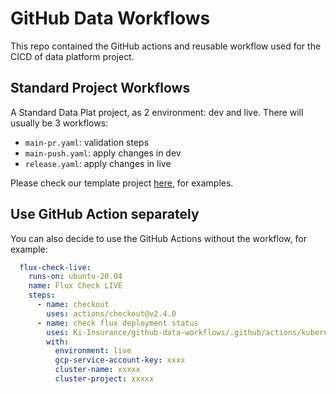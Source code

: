 # GitHub Data Workflows

This repo contained the GitHub actions and reusable workflow used for the CICD of data platform project.

## Standard Project Workflows

A Standard Data Plat project, as 2 environment: dev and live.
There will usually be 3 workflows:
- `main-pr.yaml`: validation steps
- `main-push.yaml`: apply changes in dev
- `release.yaml`: apply changes in live

Please check our template project [here](https://github.com/Ki-Insurance/data-plat-template/tree/main/.github/workflows), for examples.


## Use GitHub Action separately

You can also decide to use the GitHub Actions without the workflow, for example:
```yaml
  flux-check-live:
    runs-on: ubuntu-20.04
    name: Flux Check LIVE
    steps:
      - name: checkout
        uses: actions/checkout@v2.4.0
      - name: check flux deployment status
        uses: Ki-Insurance/github-data-workflows/.github/actions/kubernetes/check-flux-deployment@v1
        with:
          environment: live
          gcp-service-account-key: xxxx
          cluster-name: xxxxx
          cluster-project: xxxxx
```

